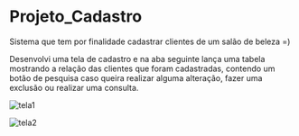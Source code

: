 # Projeto_Cadastro
Sistema que tem por finalidade cadastrar clientes de um salão de beleza =)

Desenvolvi uma tela de cadastro e na aba seguinte lança uma tabela mostrando a relação das clientes que foram cadastradas, contendo um botão de pesquisa caso queira realizar alguma alteração, fazer uma exclusão ou realizar uma consulta.  


![tela1](https://user-images.githubusercontent.com/65170560/113194559-a68c4800-9237-11eb-9615-a03a9e14e689.png)





![tela2](https://user-images.githubusercontent.com/65170560/113194586-ad1abf80-9237-11eb-9f44-1bd60192e69f.png)

